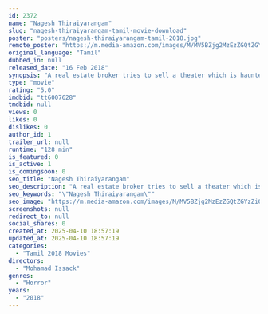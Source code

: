 ```yaml
---
id: 2372
name: "Nagesh Thiraiyarangam"
slug: "nagesh-thiraiyarangam-tamil-movie-download"
poster: "posters/nagesh-thiraiyarangam-tamil-2018.jpg"
remote_poster: "https://m.media-amazon.com/images/M/MV5BZjg2MzEzZGQtZGYzZi00ODQ5LTk0NWMtYzAwNzVjYTE5YTE0XkEyXkFqcGc@._V1_SX300.jpg"
original_language: "Tamil"
dubbed_in: null
released_date: "16 Feb 2018"
synopsis: "A real estate broker tries to sell a theater which is haunted by a ghost."
type: "movie"
rating: "5.0"
imdbid: "tt6007628"
tmdbid: null
views: 0
likes: 0
dislikes: 0
author_id: 1
trailer_url: null
runtime: "128 min"
is_featured: 0
is_active: 1
is_comingsoon: 0
seo_title: "Nagesh Thiraiyarangam"
seo_description: "A real estate broker tries to sell a theater which is haunted by a ghost."
seo_keywords: "\"Nagesh Thiraiyarangam\""
seo_image: "https://m.media-amazon.com/images/M/MV5BZjg2MzEzZGQtZGYzZi00ODQ5LTk0NWMtYzAwNzVjYTE5YTE0XkEyXkFqcGc@._V1_SX300.jpg"
screenshots: null
redirect_to: null
social_shares: 0
created_at: 2025-04-10 18:57:19
updated_at: 2025-04-10 18:57:19
categories:
  - "Tamil 2018 Movies"
directors:
  - "Mohamad Issack"
genres:
  - "Horror"
years:
  - "2018"
---
```

